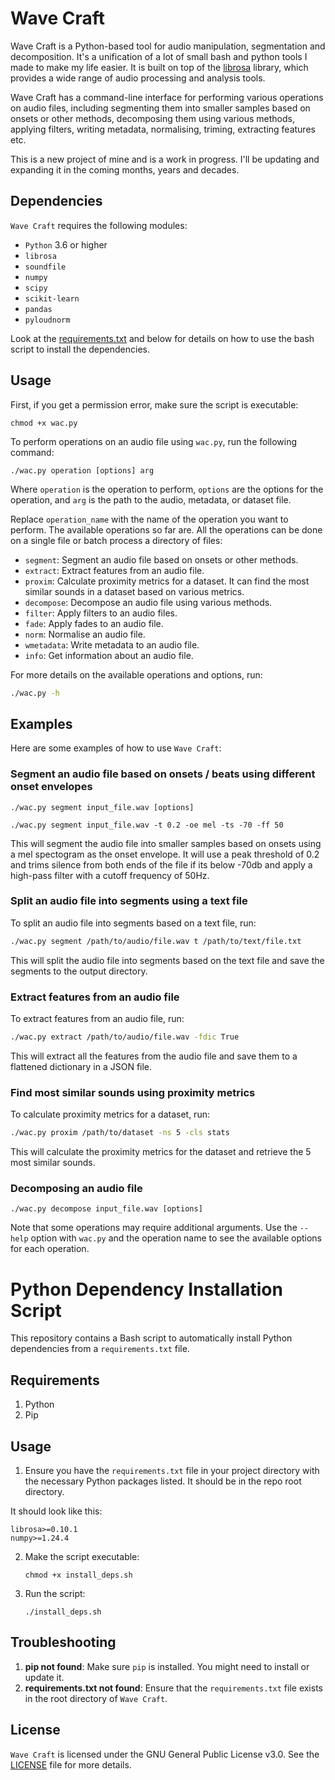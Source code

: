 # Wave Craft

Wave Craft is a Python-based tool for audio manipulation, segmentation and decomposition. It's a unification of a lot of small bash and python tools I made to make my life easier. It is built on top of the [librosa](https://librosa.org) library, which provides a wide range of audio processing and analysis tools. 

Wave Craft has a command-line interface for performing various operations on audio files, including segmenting them into smaller samples based on onsets or other methods, decomposing them using various methods, applying filters, writing metadata, normalising, triming, extracting features etc. 

This is a new project of mine and is a work in progress. I'll be updating and expanding it in the coming months, years and decades.



## Dependencies

`Wave Craft` requires the following modules:

- `Python` 3.6 or higher
- `librosa`
- `soundfile`
- `numpy`
- `scipy`
- `scikit-learn`
- `pandas`
- `pyloudnorm`

Look at the [requirements.txt](requirements.txt) and below for details on how to use the bash script to install the dependencies.

## Usage

First, if you get a permission error, make sure the script is executable:

```shell
chmod +x wac.py
```

To perform operations on an audio file using `wac.py`, run the following command:

```shell
./wac.py operation [options] arg
```

Where `operation` is the operation to perform, `options` are the options for the operation, and `arg` is the path to the audio, metadata, or dataset file. 

Replace `operation_name` with the name of the operation you want to perform. The available operations so far are. All the operations can be done on a single file or batch process a directory of files:

- `segment`: Segment an audio file based on onsets or other methods.
- `extract`: Extract features from an audio file.
- `proxim`: Calculate proximity metrics for a dataset. It can find the most similar sounds in a dataset based on various metrics.
- `decompose`: Decompose an audio file using various methods.
- `filter`: Apply filters to an audio files.
- `fade`: Apply fades to an audio file.
- `norm`: Normalise an audio file.
- `wmetadata`: Write metadata to an audio file.
- `info`: Get information about an audio file.


For more details on the available operations and options, run:

```sh
./wac.py -h
```

## Examples

Here are some examples of how to use `Wave Craft`:

### Segment an audio file based on onsets / beats using different onset envelopes

```shell
./wac.py segment input_file.wav [options]
```
```shell
./wac.py segment input_file.wav -t 0.2 -oe mel -ts -70 -ff 50
```

This will segment the audio file into smaller samples based on onsets using a mel spectogram as the onset envelope. It will use a peak threshold of 0.2 and trims silence from both ends of the file if its below -70db and apply a high-pass filter with a cutoff frequency of 50Hz.

### Split an audio file into segments using a text file

To split an audio file into segments based on a text file, run:

```sh
./wac.py segment /path/to/audio/file.wav t /path/to/text/file.txt
```

This will split the audio file into segments based on the text file and save the segments to the output directory.

### Extract features from an audio file

To extract features from an audio file, run:

```sh
./wac.py extract /path/to/audio/file.wav -fdic True
```

This will extract all the features from the audio file and save them to a flattened dictionary in a JSON file.

### Find most similar sounds using proximity metrics

To calculate proximity metrics for a dataset, run:

```sh
./wac.py proxim /path/to/dataset -ns 5 -cls stats
```

This will calculate the proximity metrics for the dataset and retrieve the 5 most similar sounds.


### Decomposing an audio file

```shell
./wac.py decompose input_file.wav [options]
```


Note that some operations may require additional arguments. Use the `--help` option with `wac.py` and the operation name to see the available options for each operation.

# Python Dependency Installation Script

This repository contains a Bash script to automatically install Python dependencies from a `requirements.txt` file.

## Requirements

1. Python
2. Pip

## Usage

1. Ensure you have the `requirements.txt` file in your project directory with the necessary Python packages listed. It should be in the repo root directory.

It should look like this:

```
librosa>=0.10.1
numpy>=1.24.4
```

2. Make the script executable:
    ```shell
    chmod +x install_deps.sh
    ```
4. Run the script:
    ```shell
    ./install_deps.sh
    ```

## Troubleshooting

1. **pip not found**: Make sure `pip` is installed. You might need to install or update it.
2. **requirements.txt not found**: Ensure that the `requirements.txt` file exists in the root directory of `Wave Craft`.


## License

`Wave Craft` is licensed under the GNU General Public License v3.0. See the [LICENSE](LICENSE) file for more details.